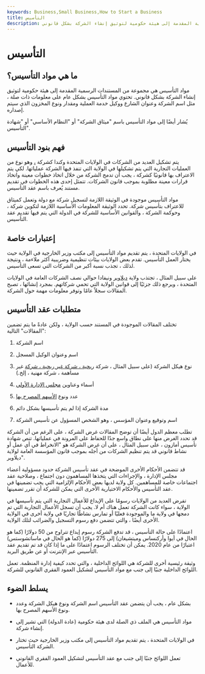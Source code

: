 ```yaml
---
keywords: Business,Small Business,How to Start a Business
title: التأسيس
description: مواد التأسيس هي مجموعة من المستندات الرسمية المقدمة إلى هيئة حكومية لتوثيق إنشاء الشركة بشكل قانوني.
---
```


# التأسيس
## ما هي مواد التأسيس؟

مواد التأسيس هي مجموعة من المستندات الرسمية المقدمة إلى هيئة حكومية لتوثيق إنشاء الشركة بشكل قانوني. تحتوي مواد التأسيس بشكل عام على معلومات ذات صلة ، مثل اسم الشركة وعنوان الشارع ووكيل خدمة العملية ومقدار ونوع المخزون الذي سيتم إصداره.

يُشار أيضًا إلى مواد التأسيس باسم "ميثاق الشركة" أو "النظام الأساسي" أو "شهادة التأسيس".

## فهم بنود التأسيس

يتم تشكيل العديد من الشركات في الولايات المتحدة وكندا كشركة [،](/corporation) وهو نوع من العمليات التجارية التي يتم تشكيلها في الولاية التي تنفذ فيها الشركة عملياتها. لكي يتم الاعتراف بها قانونيًا كشركة ، يجب أن تدمج الشركة من خلال اتخاذ خطوات معينة واتخاذ قرارات معينة مطلوبة بموجب قانون الشركات. تتمثل إحدى هذه الخطوات في تقديم مستند يُعرف باسم عقد التأسيس.

مواد التأسيس موجودة في الوثيقة اللازمة لتسجيل شركة مع دولة وتعمل كميثاق للاعتراف بتأسيس شركة. تحدد الوثيقة المعلومات الأساسية اللازمة لتكوين شركة ، وحوكمة الشركة ، والقوانين الأساسية للشركة في الدولة التي يتم فيها تقديم عقد التأسيس.

## إعتبارات خاصة

في الولايات المتحدة ، يتم تقديم مواد التأسيس إلى مكتب وزير الخارجية في الولاية حيث يختار العمل التأسيس. تقدم بعض الولايات بيئات تنظيمية وضريبية أكثر ملاءمة ، ونتيجة لذلك ، تجذب نسبة أكبر من الشركات التي تسعى التأسيس.

على سبيل المثال ، تجتذب ولاية [ديلاوير](/delaware-corporation) ونيفادا حوالي نصف الشركات العامة في الولايات المتحدة ، ويرجع ذلك جزئيًا إلى قوانين الولاية التي تحمي شركاتهم. بمجرد إنشائها ، تصبح المقالات سجلاً عامًا وتوفر معلومات مهمة حول الشركة.

## متطلبات عقد التأسيس

تختلف المقالات الموجودة في المستند حسب الولاية ، ولكن عادةً ما يتم تضمين "المقالات" التالية:

1. اسم الشركة

1. اسم وعنوان الوكيل المسجل

1. نوع هيكل الشركة (على سبيل المثال ، شركة [ربحية ، شركة غير ربحية ، شركة](/non-profitorganization) غير مساهمة ، شركة مهنية ، إلخ.)

1. أسماء وعناوين [مجلس الإدارة الأولي](/boardofdirectors)

1. عدد ونوع [الأسهم المصرح بها](/authorizedstock)

1. مدة الشركة إذا لم يتم تأسيسها بشكل دائم

1. اسم وتوقيع وعنوان المؤسس ، وهو الشخص المسؤول عن تأسيس الشركة

تطلب معظم الدول أيضًا أن توضح المقالات غرض الشركة ، على الرغم من أن الشركة قد تحدد الغرض منها على نطاق واسع جدًا للحفاظ على المرونة في عملياتها. تنص شهادة تأسيس أمازون ، على سبيل المثال ، على أن غرض الشركة هو "الانخراط في أي عمل أو نشاط قانوني قد يتم تنظيم الشركات من أجله بموجب قانون المؤسسة العامة لولاية ديلاوير".

قد تتضمن الأحكام الأخرى الموضحة في عقد تأسيس الشركة حدود مسؤولية أعضاء مجلس الإدارة ، والإجراءات التي يتخذها المساهمون دون اجتماع ، وصلاحية عقد اجتماعات خاصة للمساهمين. كل ولاية لديها بعض الأحكام الإلزامية التي يجب تضمينها في عقد التأسيس والأحكام الاختيارية الأخرى التي يمكن للشركة أن تقرر تضمينها.

تفرض العديد من الولايات رسومًا على الإيداع للأعمال التجارية التي يتم تأسيسها في الولاية ، سواء كانت الشركة تعمل هناك أم لا. يجب أن تسجل الأعمال التجارية التي تم دمجها في ولاية ما والموجودة فعليًا أو تمارس نشاطًا تجاريًا في ولاية أخرى في الولاية الأخرى أيضًا ، والتي تتضمن دفع رسوم التسجيل والضرائب لتلك الولاية.

اعتمادًا على حالة التأسيس ، قد تدفع الشركة رسوم إيداع تتراوح من 50 دولارًا (كما هو الحال في أيوا وأركنساس وميتشيغان) إلى 275 دولارًا (كما هو الحال في ماساتشوستس) اعتبارًا من عام 2020. يمكن أن تختلف الرسوم اعتمادًا على ما إذا كان قد تم تقديم عقد التأسيس عبر الإنترنت أو عن طريق البريد.

وثيقة رئيسية أخرى للشركة هي اللوائح الداخلية ، والتي تحدد كيفية إدارة المنظمة. تعمل اللوائح الداخلية جنبًا إلى جنب مع مواد التأسيس لتشكيل العمود الفقري القانوني للشركة.

## يسلط الضوء

- بشكل عام ، يجب أن يتضمن عقد التأسيس اسم الشركة ونوع هيكل الشركة وعدد ونوع الأسهم المصرح بها.

- مواد التأسيس هي الملف ذي الصلة لدى هيئة حكومية (عادة الدولة) التي تشير إلى إنشاء شركة.

- في الولايات المتحدة ، يتم تقديم مواد التأسيس إلى مكتب وزير الخارجية حيث تختار الشركة التأسيس.

- تعمل اللوائح جنبًا إلى جنب مع عقد التأسيس لتشكيل العمود الفقري القانوني للأعمال.

